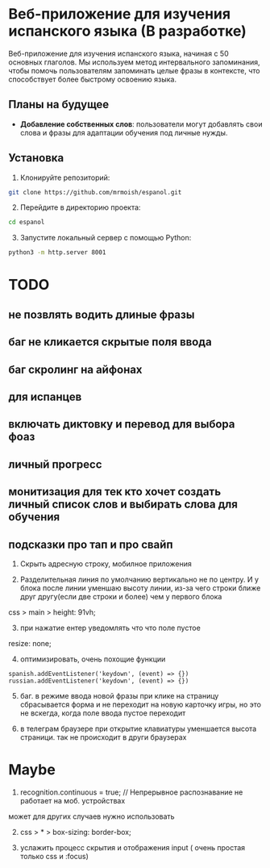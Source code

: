 # Веб-приложение для изучения испанского языка (В разработке)

Веб-приложение для изучения испанского языка, начиная с 50 основных глаголов. Мы используем метод интервального запоминания, чтобы помочь пользователям запоминать целые фразы в контексте, что способствует более быстрому освоению языка.

## Планы на будущее
-  **Добавление собственных слов**: пользователи могут добавлять свои слова и фразы для адаптации обучения под личные нужды.

## Установка
1. Клонируйте репозиторий:
```bash
git clone https://github.com/mrmoish/espanol.git
```

2. Перейдите в директорию проекта:
```bash
cd espanol
```

3. Запустите локальный сервер с помощью Python:
```sh
python3 -m http.server 8001
```

# TODO

## не позвлять водить длиные фразы 

## баг не кликается скрытые поля ввода

## баг скролинг на айфонах

## для испанцев 

## включать диктовку и перевод для выбора фоаз 

## личный прогресс 

## монитизация для тек кто хочет создать личный список слов и выбирать слова для обучения 

## подсказки про тап и про свайп

1. Cкрыть адресную строку, мобилное приложения

2. Разделительная линия по умолчанию вертикально не по центру. И у блока после линии уменшаю высоту линии, из-за чего строки ближе друг другу(если две строки и более) чем у первого блока

css > main > height: 91vh;

3. при нажатие ентер уведомлять что что поле пустое

resize: none;

4. оптимизировать, очень похощие функции


```
spanish.addEventListener('keydown', (event) => {})
russian.addEventListener('keydown', (event) => {})
```

5. баг. в режиме ввода новой фразы при клике на страницу сбрасывается форма и не переходит на новую карточку игры, но это не вскегда, когда поле ввода пустое переходит


6. в телеграм браузере при открытие клавиатуры уменшается высота страници. так не происходит в други браузерах

# Maybe

1. recognition.continuous = true; // Непрерывное распознавание не работает на моб. устройствах

может для других случаев нужно использовать 

2. css > * > box-sizing: border-box;

3. услажить процесс скрытия и отображения input ( очень простая только css и :focus)

